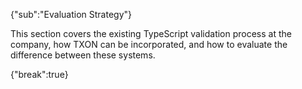 {"sub":"Evaluation Strategy"}

This section covers the existing TypeScript validation process at the company, how TXON can be incorporated, and how to evaluate the difference between these systems.

{"break":true}
